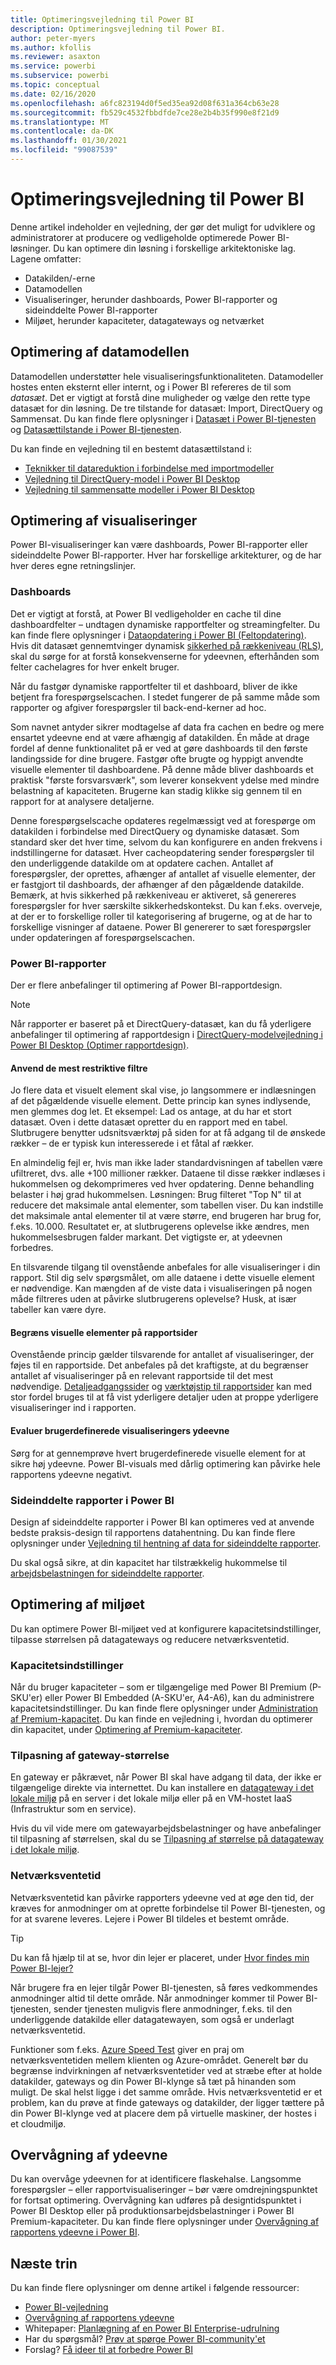 ```yaml
---
title: Optimeringsvejledning til Power BI
description: Optimeringsvejledning til Power BI.
author: peter-myers
ms.author: kfollis
ms.reviewer: asaxton
ms.service: powerbi
ms.subservice: powerbi
ms.topic: conceptual
ms.date: 02/16/2020
ms.openlocfilehash: a6fc823194d0f5ed35ea92d08f631a364cb63e28
ms.sourcegitcommit: fb529c4532fbbdfde7ce28e2b4b35f990e8f21d9
ms.translationtype: MT
ms.contentlocale: da-DK
ms.lasthandoff: 01/30/2021
ms.locfileid: "99087539"
---
```

# <a name="optimization-guide-for-power-bi"></a>Optimeringsvejledning til Power BI

Denne artikel indeholder en vejledning, der gør det muligt for udviklere og administratorer at producere og vedligeholde optimerede Power BI-løsninger. Du kan optimere din løsning i forskellige arkitektoniske lag. Lagene omfatter:

- Datakilden/-erne
- Datamodellen
- Visualiseringer, herunder dashboards, Power BI-rapporter og sideinddelte Power BI-rapporter
- Miljøet, herunder kapaciteter, datagateways og netværket

## <a name="optimizing-the-data-model"></a>Optimering af datamodellen

Datamodellen understøtter hele visualiseringsfunktionaliteten. Datamodeller hostes enten eksternt eller internt, og i Power BI refereres de til som _datasæt_. Det er vigtigt at forstå dine muligheder og vælge den rette type datasæt for din løsning. De tre tilstande for datasæt: Import, DirectQuery og Sammensat. Du kan finde flere oplysninger i [Datasæt i Power BI-tjenesten](../connect-data/service-datasets-understand.md) og [Datasættilstande i Power BI-tjenesten](../connect-data/service-dataset-modes-understand.md).

Du kan finde en vejledning til en bestemt datasættilstand i:

- [Teknikker til datareduktion i forbindelse med importmodeller](import-modeling-data-reduction.md)
- [Vejledning til DirectQuery-model i Power BI Desktop](directquery-model-guidance.md)
- [Vejledning til sammensatte modeller i Power BI Desktop](composite-model-guidance.md)

## <a name="optimizing-visualizations"></a>Optimering af visualiseringer

Power BI-visualiseringer kan være dashboards, Power BI-rapporter eller sideinddelte Power BI-rapporter. Hver har forskellige arkitekturer, og de har hver deres egne retningslinjer. 

### <a name="dashboards"></a>Dashboards

Det er vigtigt at forstå, at Power BI vedligeholder en cache til dine dashboardfelter – undtagen dynamiske rapportfelter og streamingfelter. Du kan finde flere oplysninger i [Dataopdatering i Power BI (Feltopdatering)](../connect-data/refresh-data.md#tile-refresh). Hvis dit datasæt gennemtvinger dynamisk [sikkerhed på rækkeniveau (RLS)](../admin/service-admin-rls.md), skal du sørge for at forstå konsekvenserne for ydeevnen, efterhånden som felter cachelagres for hver enkelt bruger.

Når du fastgør dynamiske rapportfelter til et dashboard, bliver de ikke betjent fra forespørgselscachen. I stedet fungerer de på samme måde som rapporter og afgiver forespørgsler til back-end-kerner ad hoc.

Som navnet antyder sikrer modtagelse af data fra cachen en bedre og mere ensartet ydeevne end at være afhængig af datakilden. Én måde at drage fordel af denne funktionalitet på er ved at gøre dashboards til den første landingsside for dine brugere. Fastgør ofte brugte og hyppigt anvendte visuelle elementer til dashboardene. På denne måde bliver dashboards et praktisk "første forsvarsværk", som leverer konsekvent ydelse med mindre belastning af kapaciteten. Brugerne kan stadig klikke sig gennem til en rapport for at analysere detaljerne.

Denne forespørgselscache opdateres regelmæssigt ved at forespørge om datakilden i forbindelse med DirectQuery og dynamiske datasæt. Som standard sker det hver time, selvom du kan konfigurere en anden frekvens i indstillingerne for datasæt. Hver cacheopdatering sender forespørgsler til den underliggende datakilde om at opdatere cachen. Antallet af forespørgsler, der oprettes, afhænger af antallet af visuelle elementer, der er fastgjort til dashboards, der afhænger af den pågældende datakilde. Bemærk, at hvis sikkerhed på rækkeniveau er aktiveret, så genereres forespørgsler for hver særskilte sikkerhedskontekst. Du kan f.eks. overveje, at der er to forskellige roller til kategorisering af brugerne, og at de har to forskellige visninger af dataene. Power BI genererer to sæt forespørgsler under opdateringen af forespørgselscachen.

### <a name="power-bi-reports"></a>Power BI-rapporter

Der er flere anbefalinger til optimering af Power BI-rapportdesign.

> [!NOTE]
> Når rapporter er baseret på et DirectQuery-datasæt, kan du få yderligere anbefalinger til optimering af rapportdesign i [DirectQuery-modelvejledning i Power BI Desktop (Optimer rapportdesign)](directquery-model-guidance.md#optimize-report-designs).

#### <a name="apply-the-most-restrictive-filters"></a>Anvend de mest restriktive filtre

Jo flere data et visuelt element skal vise, jo langsommere er indlæsningen af det pågældende visuelle element. Dette princip kan synes indlysende, men glemmes dog let. Et eksempel: Lad os antage, at du har et stort datasæt. Oven i dette datasæt opretter du en rapport med en tabel. Slutbrugere benytter udsnitsværktøj på siden for at få adgang til de ønskede rækker – de er typisk kun interesserede i et fåtal af rækker.

En almindelig fejl er, hvis man ikke lader standardvisningen af tabellen være ufiltreret, dvs. alle +100 millioner rækker. Dataene til disse rækker indlæses i hukommelsen og dekomprimeres ved hver opdatering. Denne behandling belaster i høj grad hukommelsen. Løsningen: Brug filteret "Top N" til at reducere det maksimale antal elementer, som tabellen viser. Du kan indstille det maksimale antal elementer til at være større, end brugeren har brug for, f.eks. 10.000. Resultatet er, at slutbrugerens oplevelse ikke ændres, men hukommelsesbrugen falder markant. Det vigtigste er, at ydeevnen forbedres.

En tilsvarende tilgang til ovenstående anbefales for alle visualiseringer i din rapport. Stil dig selv spørgsmålet, om alle dataene i dette visuelle element er nødvendige. Kan mængden af de viste data i visualiseringen på nogen måde filtreres uden at påvirke slutbrugerens oplevelse? Husk, at især tabeller kan være dyre.

#### <a name="limit-visuals-on-report-pages"></a>Begræns visuelle elementer på rapportsider

Ovenstående princip gælder tilsvarende for antallet af visualiseringer, der føjes til en rapportside. Det anbefales på det kraftigste, at du begrænser antallet af visualiseringer på en relevant rapportside til det mest nødvendige. [Detaljeadgangssider](report-drillthrough.md) og [værktøjstip til rapportsider](report-page-tooltips.md) kan med stor fordel bruges til at få vist yderligere detaljer uden at proppe yderligere visualiseringer ind i rapporten.

#### <a name="evaluate-custom-visual-performance"></a>Evaluer brugerdefinerede visualiseringers ydeevne

Sørg for at gennemprøve hvert brugerdefinerede visuelle element for at sikre høj ydeevne. Power BI-visuals med dårlig optimering kan påvirke hele rapportens ydeevne negativt.

### <a name="power-bi-paginated-reports"></a>Sideinddelte rapporter i Power BI

Design af sideinddelte rapporter i Power BI kan optimeres ved at anvende bedste praksis-design til rapportens datahentning. Du kan finde flere oplysninger under [Vejledning til hentning af data for sideinddelte rapporter](report-paginated-data-retrieval.md).

Du skal også sikre, at din kapacitet har tilstrækkelig hukommelse til [arbejdsbelastningen for sideinddelte rapporter](../admin/service-admin-premium-workloads.md#paginated-reports).

## <a name="optimizing-the-environment"></a>Optimering af miljøet

Du kan optimere Power BI-miljøet ved at konfigurere kapacitetsindstillinger, tilpasse størrelsen på datagateways og reducere netværksventetid.

### <a name="capacity-settings"></a>Kapacitetsindstillinger

Når du bruger kapaciteter – som er tilgængelige med Power BI Premium (P-SKU'er) eller Power BI Embedded (A-SKU'er, A4-A6), kan du administrere kapacitetsindstillinger. Du kan finde flere oplysninger under [Administration af Premium-kapacitet](../admin/service-premium-capacity-manage.md). Du kan finde en vejledning i, hvordan du optimerer din kapacitet, under [Optimering af Premium-kapaciteter](../admin/service-premium-capacity-optimize.md).

### <a name="gateway-sizing"></a>Tilpasning af gateway-størrelse

En gateway er påkrævet, når Power BI skal have adgang til data, der ikke er tilgængelige direkte via internettet. Du kan installere en [datagateway i det lokale miljø](../connect-data/service-gateway-onprem.md) på en server i det lokale miljø eller på en VM-hostet IaaS (Infrastruktur som en service).

Hvis du vil vide mere om gatewayarbejdsbelastninger og have anbefalinger til tilpasning af størrelsen, skal du se [Tilpasning af størrelse på datagateway i det lokale miljø](gateway-onprem-sizing.md).

### <a name="network-latency"></a>Netværksventetid

Netværksventetid kan påvirke rapporters ydeevne ved at øge den tid, der kræves for anmodninger om at oprette forbindelse til Power BI-tjenesten, og for at svarene leveres. Lejere i Power BI tildeles et bestemt område.

> [!TIP]
> Du kan få hjælp til at se, hvor din lejer er placeret, under [Hvor findes min Power BI-lejer?](../admin/service-admin-where-is-my-tenant-located.md)

Når brugere fra en lejer tilgår Power BI-tjenesten, så føres vedkommendes anmodninger altid til dette område. Når anmodninger kommer til Power BI-tjenesten, sender tjenesten muligvis flere anmodninger, f.eks. til den underliggende datakilde eller datagatewayen, som også er underlagt netværksventetid.

Funktioner som f.eks. [Azure Speed Test](https://azurespeedtest.azurewebsites.net/) giver en praj om netværksventetiden mellem klienten og Azure-området. Generelt bør du begrænse indvirkningen af netværksventetider ved at stræbe efter at holde datakilder, gateways og din Power BI-klynge så tæt på hinanden som muligt. De skal helst ligge i det samme område. Hvis netværksventetid er et problem, kan du prøve at finde gateways og datakilder, der ligger tættere på din Power BI-klynge ved at placere dem på virtuelle maskiner, der hostes i et cloudmiljø.

## <a name="monitoring-performance"></a>Overvågning af ydeevne

Du kan overvåge ydeevnen for at identificere flaskehalse. Langsomme forespørgsler – eller rapportvisualiseringer – bør være omdrejningspunktet for fortsat optimering. Overvågning kan udføres på designtidspunktet i Power BI Desktop eller på produktionsarbejdsbelastninger i Power BI Premium-kapaciteter. Du kan finde flere oplysninger under [Overvågning af rapportens ydeevne i Power BI](monitor-report-performance.md).

## <a name="next-steps"></a>Næste trin

Du kan finde flere oplysninger om denne artikel i følgende ressourcer:

- [Power BI-vejledning](index.yml)
- [Overvågning af rapportens ydeevne](monitor-report-performance.md)
- Whitepaper: [Planlægning af en Power BI Enterprise-udrulning](https://go.microsoft.com/fwlink/?linkid=2057861)
- Har du spørgsmål? [Prøv at spørge Power BI-community'et](https://community.powerbi.com/)
- Forslag? [Få ideer til at forbedre Power BI](https://ideas.powerbi.com/)




